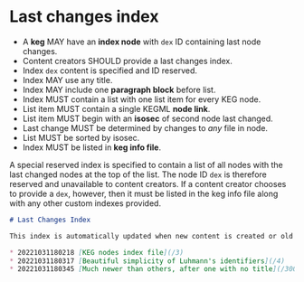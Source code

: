 # Last changes index

* A **keg** MAY have an **index node** with `dex` ID containing last node changes.
* Content creators SHOULD provide a last changes index.
* Index `dex` content is specified and ID reserved.
* Index MAY use any title.
* Index MAY include one **paragraph block** before list.
* Index MUST contain a list with one list item for every KEG node.
* List item MUST contain a single KEGML **node link**.
* List item MUST begin with an **isosec** of second node last changed.
* Last change MUST be determined by changes to *any* file in node.
* List MUST be sorted by isosec.
* Index MUST be listed in **keg info file**.

A special reserved index is specified to contain a list of all nodes with the last changed nodes at the top of the list. The node ID `dex` is therefore reserved and unavailable to content creators. If a content creator chooses to provide a `dex`, however, then it must be listed in the keg info file along with any other custom indexes provided.

```md
# Last Changes Index

This index is automatically updated when new content is created or old content is updated. The latest changes are always on top. Every KEG content node is included. This list is guaranteed to always be the first and only list so that it can be reliably used to compare to previous cached copies of this KEG site to determine what has been updated.

* 20221031180218 [KEG nodes index file](/3)
* 20221031180317 [Beautiful simplicity of Luhmann's identifiers](/4)
* 20221031180345 [Much newer than others, after one with no title](/300)
```
